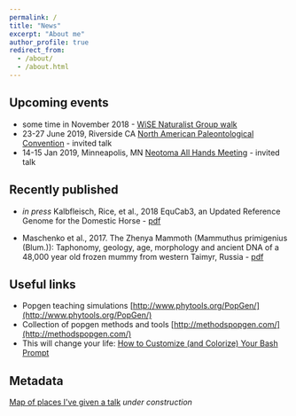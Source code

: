 ```yaml
---
permalink: /
title: "News"
excerpt: "About me"
author_profile: true
redirect_from: 
  - /about/
  - /about.html
---
```


Upcoming events
------
* some time in November 2018 - [WiSE Naturalist Group walk](http://wiseucsc.wixsite.com/wise/wise-naturalists)
* 23-27 June 2019, Riverside CA [North American Paleontological Convention](https://napc2019.ucr.edu/) - invited talk
* 14-15 Jan 2019, Minneapolis, MN [Neotoma All Hands Meeting](https://www.neotomadb.org/) - invited talk

Recently published
------
* *in press* Kalbfleisch, Rice, et al., 2018 EquCab3, an Updated Reference Genome for the Domestic Horse - [pdf](https://www.biorxiv.org/content/biorxiv/early/2018/04/25/306928.full.pdf)

* Maschenko et al., 2017. The Zhenya Mammoth (Mammuthus primigenius (Blum.)): Taphonomy, geology, age, morphology and ancient DNA of a 48,000 year old frozen mummy from western Taimyr, Russia - [pdf](https://www.sciencedirect.com/sdfe/pdf/download/read/noindex/pii/S1040618216302105/1-s2.0-S1040618216302105-main.pdf)

Useful links
------
- Popgen teaching simulations [http://www.phytools.org/PopGen/](http://www.phytools.org/PopGen/)
- Collection of popgen methods and tools [http://methodspopgen.com/](http://methodspopgen.com/)
- This will change your life: [How to Customize (and Colorize) Your Bash Prompt](https://www.howtogeek.com/307701/how-to-customize-and-colorize-your-bash-prompt/)

Metadata
------
[Map of places I've given a talk](https://avershinina.github.io/talkmap.html) *under construction*